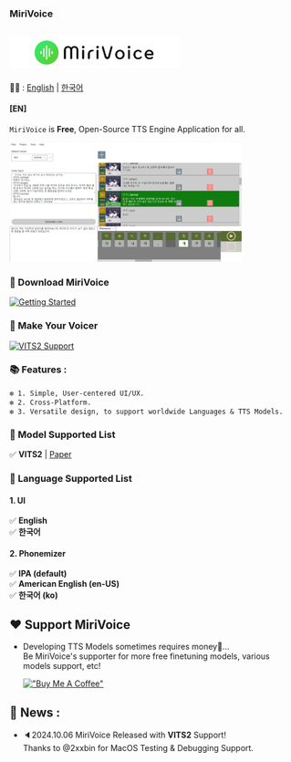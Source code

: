 ### MiriVoice
## [<img src="Misc\title.png" height="57"/>](README.md)
📜🧐 :
[English](README.md) | [한국어](readme/README-ko.md)
#### [EN]

`MiriVoice` is **Free**, Open-Source TTS Engine Application for all.

<img src="Misc\app_preview.jpg" height="210"/>

### 📁 Download MiriVoice

[![Getting Started](https://img.shields.io/badge/Download-%23f9fc14?style=for-the-badge&logo=windows&logoSize=auto&labelColor=%230d0d0c)](get-started.md)

### 📁 Make Your Voicer
[![VITS2 Support](https://img.shields.io/badge/Make_VITS2_Voicer-%231f7a28?style=for-the-badge&logo=windows&logoSize=auto)](model-support-doc/VITS2/make-voicer-VITS2.md)



### 📚  Features :
    ❇️ 1. Simple, User-centered UI/UX.   
    ❇️ 2. Cross-Platform.   
    ❇️ 3. Versatile design, to support worldwide Languages & TTS Models.  


### 🔖 Model Supported List
✅ **VITS2**  | [Paper](https://arxiv.org/abs/2307.16430)

### 🔖 Language Supported List
#### 1. UI
✅ **English**   
✅ **한국어**   
#### 2. Phonemizer
✅ **IPA (default)**   
✅ **American English (en-US)**   
✅ **한국어 (ko)**

## ❤️ Support MiriVoice
- Developing TTS Models sometimes requires money💸... <br> Be MiriVoice's supporter for more free finetuning models, various models support, etc!

    [!["Buy Me A Coffee"](https://www.buymeacoffee.com/assets/img/custom_images/orange_img.png)](https://buymeacoffee.com/inthe6788f
)

##  🔖 News :
- 🔈2024.10.06 MiriVoice Released with **VITS2** Support!
<br>    Thanks to @2xxbin for MacOS Testing & Debugging Support.
